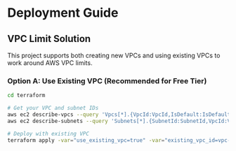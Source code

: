 # Deployment Guide

## VPC Limit Solution

This project supports both creating new VPCs and using existing VPCs to work around AWS VPC limits.

### Option A: Use Existing VPC (Recommended for Free Tier)
```bash
cd terraform

# Get your VPC and subnet IDs
aws ec2 describe-vpcs --query 'Vpcs[*].{VpcId:VpcId,IsDefault:IsDefault,CidrBlock:CidrBlock}'
aws ec2 describe-subnets --query 'Subnets[*].{SubnetId:SubnetId,VpcId:VpcId,CidrBlock:CidrBlock}'

# Deploy with existing VPC
terraform apply -var="use_existing_vpc=true" -var="existing_vpc_id=vpc-xxxxxx" -var="existing_public_subnets=['subnet-xxxxxx','subnet-yyyyyy']"
